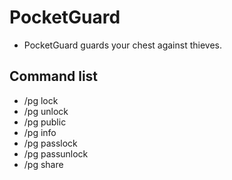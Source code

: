 # PocketGuard

* PocketGuard guards your chest against thieves.

## Command list

* /pg lock
* /pg unlock
* /pg public
* /pg info
* /pg passlock
* /pg passunlock
* /pg share

